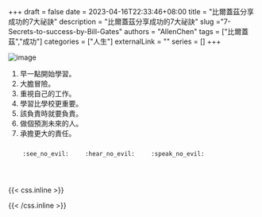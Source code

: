 +++ 
draft = false
date = 2023-04-16T22:33:46+08:00
title = "比爾蓋茲分享成功的7大祕訣"
description = "比爾蓋茲分享成功的7大祕訣"
slug ="7-Secrets-to-success-by-Bill-Gates"
authors = "AllenChen"
tags = ["比爾蓋茲","成功"]
categories = ["人生"]
externalLink = ""
series = []
+++

![image](/images/post/A-rabbit-with-big-blue-eyes-and-a-hat-listening-a-lecture-at-school-with-impressionistic-style.jpeg)

1. 早一點開始學習。
2. 大膽冒險。
3. 重視自己的工作。
4. 學習比學校更重要。
5. 該負責時就要負責。
6. 做個預測未來的人。
7. 承擔更大的責任。

<p><span class="nowrap"><span class="emojify">🙈</span> <code>:see_no_evil:</code></span>  <span class="nowrap"><span class="emojify">🙉</span> <code>:hear_no_evil:</code></span>  <span class="nowrap"><span class="emojify">🙊</span> <code>:speak_no_evil:</code></span></p>
<br>
    

{{< css.inline >}}
<style>
.emojify {
	font-family: Apple Color Emoji, Segoe UI Emoji, NotoColorEmoji, Segoe UI Symbol, Android Emoji, EmojiSymbols;
	font-size: 2rem;
	vertical-align: middle;
}
@media screen and (max-width:650px) {
  .nowrap {
    display: block;
    margin: 25px 0;
  }
}
</style>
{{< /css.inline >}}
